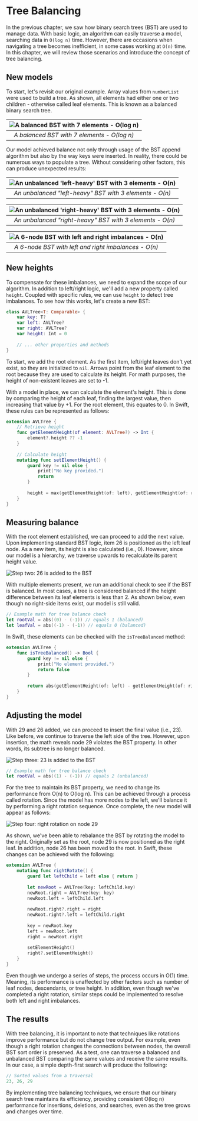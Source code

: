 # Tree Balancing

In the previous chapter, we saw how binary search trees (BST) are used to manage data. With basic logic, an algorithm can easily traverse a model, searching data in `O(log n)` time. However, there are occasions when navigating a tree becomes inefficient, in some cases working at `O(n)` time. In this chapter, we will review those scenarios and introduce the concept of tree balancing.

## New models

To start, let's revisit our original example. Array values from `numberList` were used to build a tree. As shown, all elements had either one or two children - otherwise called leaf elements. This is known as a balanced binary search tree.

| <img src="../images/bst_balanced.png" alt="A balanced BST with 7 elements - O(log n)" style="display: block; margin: auto;"> |
|:----------------------------------------------------------------------------------------------------------------------------:|
|                                         *A balanced BST with 7 elements - O(log n)*                                          |

Our model achieved balance not only through usage of the BST append algorithm but also by the way keys were inserted. In reality, there could be numerous ways to populate a tree. Without considering other factors, this can produce unexpected results:

| <img src="../images/bst_u_left.png" alt="An unbalanced 'left-heavy' BST with 3 elements - O(n)" style="display: block; margin: auto;"> |
|:--------------------------------------------------------------------------------------------------------------------------------------:|
|                                        *An unbalanced "left-heavy" BST with 3 elements - O(n)*                                         |

| <img src="../images/1427666709409.png" alt="An unbalanced 'right-heavy' BST with 3 elements - O(n)" style="display: block; margin: auto;"> |
|:------------------------------------------------------------------------------------------------------------------------------------------:|
|                                          *An unbalanced "right-heavy" BST with 3 elements - O(n)*                                          |

| <img src="../images/1427667593935.png" alt="A 6-node BST with left and right imbalances - O(n)" style="display: block; margin: auto;"> |
|:--------------------------------------------------------------------------------------------------------------------------------------:|
|                                          *A 6-node BST with left and right imbalances - O(n)*                                          |

## New heights

To compensate for these imbalances, we need to expand the scope of our algorithm. In addition to left/right logic, we'll add a new property called `height`. Coupled with specific rules, we can use `height` to detect tree imbalances. To see how this works, let's create a new BST:

```swift
class AVLTree<T: Comparable> {
    var key: T?
    var left: AVLTree?
    var right: AVLTree?
    var height: Int = 0
    
    // ... other properties and methods
}
```

To start, we add the root element. As the first item, left/right leaves don't yet exist, so they are initialized to `nil`. Arrows point from the leaf element to the root because they are used to calculate its height. For math purposes, the height of non-existent leaves are set to -1.

With a model in place, we can calculate the element's height. This is done by comparing the height of each leaf, finding the largest value, then increasing that value by +1. For the root element, this equates to 0. In Swift, these rules can be represented as follows:

```swift
extension AVLTree {
    // Retrieve height
    func getElementHeight(of element: AVLTree?) -> Int {
        element?.height ?? -1
    }
    
    // Calculate height
    mutating func setElementHeight() {
        guard key != nil else {
            print("No key provided.")
            return
        }
        
        height = max(getElementHeight(of: left), getElementHeight(of: right)) + 1
    }
}
```

## Measuring balance

With the root element established, we can proceed to add the next value. Upon implementing standard BST logic, item 26 is positioned as the left leaf node. As a new item, its height is also calculated (i.e., 0). However, since our model is a hierarchy, we traverse upwards to recalculate its parent height value.

![Step two: 26 is added to the BST](bst_step_two.png)

With multiple elements present, we run an additional check to see if the BST is balanced. In most cases, a tree is considered balanced if the height difference between its leaf elements is less than 2. As shown below, even though no right-side items exist, our model is still valid.

```swift
// Example math for tree balance check
let rootVal = abs((0) - (-1)) // equals 1 (balanced)
let leafVal = abs((-1) - (-1)) // equals 0 (balanced)
```

In Swift, these elements can be checked with the `isTreeBalanced` method:

```swift
extension AVLTree {
    func isTreeBalanced() -> Bool {
        guard key != nil else {
            print("No element provided.")
            return false
        }
        
        return abs(getElementHeight(of: left) - getElementHeight(of: right)) <= 1
    }
}
```

## Adjusting the model

With 29 and 26 added, we can proceed to insert the final value (i.e., 23). Like before, we continue to traverse the left side of the tree. However, upon insertion, the math reveals node 29 violates the BST property. In other words, its subtree is no longer balanced.

![Step three: 23 is added to the BST](bst_step_three.png)

```swift
// Example math for tree balance check
let rootVal = abs((1) - (-1)) // equals 2 (unbalanced)
```

For the tree to maintain its BST property, we need to change its performance from O(n) to O(log n). This can be achieved through a process called rotation. Since the model has more nodes to the left, we'll balance it by performing a right rotation sequence. Once complete, the new model will appear as follows:

![Step four: right rotation on node 29](bst_step_four.png)

As shown, we've been able to rebalance the BST by rotating the model to the right. Originally set as the root, node 29 is now positioned as the right leaf. In addition, node 26 has been moved to the root. In Swift, these changes can be achieved with the following:

```swift
extension AVLTree {
    mutating func rightRotate() {
        guard let leftChild = left else { return }
        
        let newRoot = AVLTree(key: leftChild.key)
        newRoot.right = AVLTree(key: key)
        newRoot.left = leftChild.left
        
        newRoot.right?.right = right
        newRoot.right?.left = leftChild.right
        
        key = newRoot.key
        left = newRoot.left
        right = newRoot.right
        
        setElementHeight()
        right?.setElementHeight()
    }
}
```

Even though we undergo a series of steps, the process occurs in O(1) time. Meaning, its performance is unaffected by other factors such as number of leaf nodes, descendants, or tree height. In addition, even though we've completed a right rotation, similar steps could be implemented to resolve both left and right imbalances.

## The results

With tree balancing, it is important to note that techniques like rotations improve performance but do not change tree output. For example, even though a right rotation changes the connections between nodes, the overall BST sort order is preserved. As a test, one can traverse a balanced and unbalanced BST comparing the same values and receive the same results. In our case, a simple depth-first search will produce the following:

```swift
// Sorted values from a traversal
23, 26, 29
```

By implementing tree balancing techniques, we ensure that our binary search tree maintains its efficiency, providing consistent O(log n) performance for insertions, deletions, and searches, even as the tree grows and changes over time.